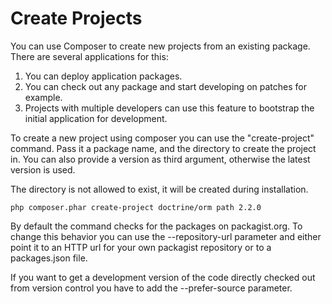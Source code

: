 # Create Projects

You can use Composer to create new projects from an existing package.
There are several applications for this:

1. You can deploy application packages.
2. You can check out any package and start developing on patches for example.
3. Projects with multiple developers can use this feature to bootstrap the initial application for development.

To create a new project using composer you can use the "create-project" command.
Pass it a package name, and the directory to create the project in. You can also
provide a version as third argument, otherwise the latest version is used.

The directory is not allowed to exist, it will be created during installation.

    php composer.phar create-project doctrine/orm path 2.2.0

By default the command checks for the packages on packagist.org. To change this behavior
you can use the --repository-url parameter and either point it to an HTTP url
for your own packagist repository or to a packages.json file.

If you want to get a development version of the code directly checked out
from version control you have to add the --prefer-source parameter.
